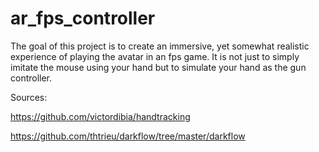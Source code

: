 # ar_fps_controller

The goal of this project is to create an immersive, yet somewhat realistic experience of playing the avatar in an fps game. It is not just to simply imitate the mouse using your hand but to simulate your hand as the gun controller. 

Sources:

https://github.com/victordibia/handtracking

https://github.com/thtrieu/darkflow/tree/master/darkflow
